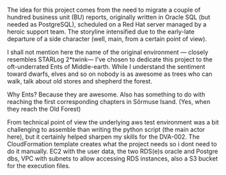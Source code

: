 The idea for this project comes from the need to migrate a couple of hundred business unit (BU) reports, originally written in Oracle SQL (but needed as PostgreSQL),
scheduled on a Red Hat server managed by a heroic support team. The storyline intensified due to the early-late departure of a side character (well, main, from a certain point of view).

I shall not mention here the name of the original environment — closely resembles STARLog 2*twink— I've chosen to dedicate this project to the oft-underrated Ents of Middle-earth. 
While I understand the sentiment toward dwarfs, elves and so on nobody is as awesome as trees who can walk, talk about old stores and shepherd the forest.

Why Ents? Because they are awesome. Also has something to do with reaching the first corresponding chapters in Sõrmuse Isand.  (Yes, when they reach the Old Forest)

From technical point of view the underlying aws test environment was a bit challenging to assemble than writing the python script (the main actor here), 
but it certainly helped sharpen my skills for the DVA-002. The CloudFormation template creates what the project needs so i dont need to do it manually.
EC2 with the user data, the two RDS(e)s oracle and Postgre dbs, VPC with subnets to allow accessing RDS instances, also a S3 bucket for the execution files.
